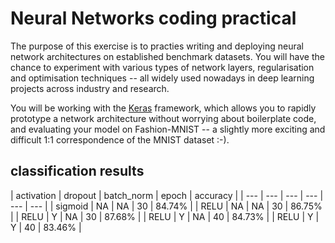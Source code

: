 # Neural Networks coding practical
The purpose of this exercise is to practies writing and deploying neural network architectures on established benchmark datasets. You will have the chance to experiment with various types of network layers, regularisation and optimisation techniques -- all widely used nowadays in deep learning projects across industry and research.

You will be working with the [Keras](https://keras.io/) framework, which allows you to rapidly prototype a network architecture without worrying about boilerplate code, and evaluating your model on Fashion-MNIST -- a slightly more exciting and difficult 1:1 correspondence of the MNIST dataset :-).

## classification results
| activation | dropout | batch_norm | epoch | accuracy |
| --- | --- | --- | --- | --- | --- |
| sigmoid | NA | NA | 30 | 84.74% |
| RELU | NA | NA | 30 | 86.75% |
| RELU | Y | NA | 30 | 87.68% |
| RELU | Y | NA | 40 | 84.73% |
| RELU | Y | Y | 40 | 83.46% |
